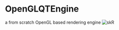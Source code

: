 # OpenGLQTEngine
a from scratch OpenGL based rendering engine
![skR](https://user-images.githubusercontent.com/17414730/92680859-98cdae80-f349-11ea-9285-962ebddc7777.png)
